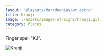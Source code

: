 ```yaml
---
layout: "@layouts/MarkdownLayout.astro"
title: Kranji
image: ./assets/images-of-signs/kranji.gif
category: Places
---
```


Finger spell "KJ".

![Kranji](@signs/kranji.gif)
